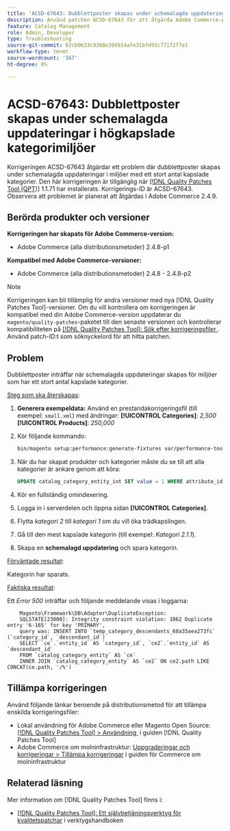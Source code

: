 ```yaml
---
title: 'ACSD-67643: Dubblettposter skapas under schemalagda uppdateringar i högkapslade kategorimiljöer'
description: Använd patchen ACSD-67643 för att åtgärda Adobe Commerce-problemet där dubblettposter skapas under schemalagda uppdateringar i miljöer med ett stort antal kapslade kategorier.
feature: Catalog Management
role: Admin, Developer
type: Troubleshooting
source-git-commit: 62cb0633c9368e304914afe31bfd91c771f2f7e1
workflow-type: tm+mt
source-wordcount: '367'
ht-degree: 0%

---
```



# ACSD-67643: Dubblettposter skapas under schemalagda uppdateringar i högkapslade kategorimiljöer

Korrigeringen ACSD-67643 åtgärdar ett problem där dubblettposter skapas under schemalagda uppdateringar i miljöer med ett stort antal kapslade kategorier. Den här korrigeringen är tillgänglig när [[!DNL Quality Patches Tool (QPT)]](/help/tools/quality-patches-tool/quality-patches-tool-to-self-serve-quality-patches.md) 1.1.71 har installerats. Korrigerings-ID är ACSD-67643. Observera att problemet är planerat att åtgärdas i Adobe Commerce 2.4.9.

## Berörda produkter och versioner

**Korrigeringen har skapats för Adobe Commerce-version:**

* Adobe Commerce (alla distributionsmetoder) 2.4.8-p1

**Kompatibel med Adobe Commerce-versioner:**

* Adobe Commerce (alla distributionsmetoder) 2.4.8 - 2.4.8-p2

>[!NOTE]
>
>Korrigeringen kan bli tillämplig för andra versioner med nya [!DNL Quality Patches Tool]-versioner. Om du vill kontrollera om korrigeringen är kompatibel med din Adobe Commerce-version uppdaterar du `magento/quality-patches`-paketet till den senaste versionen och kontrollerar kompatibiliteten på [[!DNL Quality Patches Tool]: Sök efter korrigeringsfiler &#x200B;](https://experienceleague.adobe.com/tools/commerce-quality-patches/index.html?lang=sv-SE). Använd patch-ID:t som söknyckelord för att hitta patchen.

## Problem

Dubblettposter inträffar när schemalagda uppdateringar skapas för miljöer som har ett stort antal kapslade kategorier.

<u>Steg som ska återskapas</u>:

1. **Generera exempeldata:**
Använd en prestandakorrigeringsfil (till exempel: `small.xml`) med ändringar:
   **[!UICONTROL Categories]**: *2,500*
   **[!UICONTROL Products]**: *250,000*

1. Kör följande kommando:

   ```bash
   bin/magento setup:performance:generate-fixtures var/performance-toolkit/profiles/ce/small.xml
   ```

1. När du har skapat produkter och kategorier måste du se till att alla kategorier är ankare genom att köra:

   ```sql
   UPDATE catalog_category_entity_int SET value = 1 WHERE attribute_id = (SELECT attribute_id FROM eav_attribute WHERE attribute_code = 'is_anchor');
   ```

1. Kör en fullständig omindexering.
1. Logga in i serverdelen och öppna sidan **[!UICONTROL Categories]**.
1. Flytta *kategori 2* till *kategori 1* om du vill öka trädkapslingen.
1. Gå till den mest kapslade kategorin (till exempel: *Kategori 2.1.1*).
1. Skapa en **schemalagd uppdatering** och spara kategorin.

<u>Förväntade resultat</u>:

Kategorin har sparats.

<u>Faktiska resultat</u>:

Ett *Error 500* inträffar och följande meddelande visas i loggarna:

```
    Magento\Framework\DB\Adapter\DuplicateException:
    SQLSTATE[23000]: Integrity constraint violation: 1062 Duplicate entry '6-165' for key 'PRIMARY', 
    query was: INSERT INTO `temp_category_descendants_68a35aea273fc` (`category_id`, `descendant_id`)
    SELECT `ce`.`entity_id` AS `category_id`, `ce2`.`entity_id` AS `descendant_id`
    FROM `catalog_category_entity` AS `ce`
    INNER JOIN `catalog_category_entity` AS `ce2` ON ce2.path LIKE CONCAT(ce.path, '/%')
```

## Tillämpa korrigeringen

Använd följande länkar beroende på distributionsmetod för att tillämpa enskilda korrigeringsfiler:

* Lokal användning för Adobe Commerce eller Magento Open Source: [[!DNL Quality Patches Tool] > Användning &#x200B;](/help/tools/quality-patches-tool/usage.md) i guiden [!DNL Quality Patches Tool]
* Adobe Commerce om molninfrastruktur: [Uppgraderingar och korrigeringar > Tillämpa korrigeringar](https://experienceleague.adobe.com/docs/commerce-cloud-service/user-guide/develop/upgrade/apply-patches.html?lang=sv-SE) i guiden för Commerce om molninfrastruktur

## Relaterad läsning

Mer information om [!DNL Quality Patches Tool] finns i:

* [[!DNL Quality Patches Tool]: Ett självbetjäningsverktyg för kvalitetspatchar](/help/tools/quality-patches-tool/quality-patches-tool-to-self-serve-quality-patches.md) i verktygshandboken
